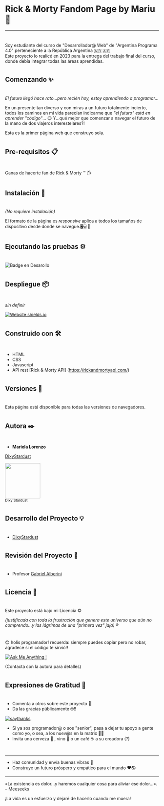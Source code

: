 # **Rick & Morty Fandom Page by Mariu** 🚀
---
#
Soy estudiante del curso de "Desarrollador@ Web" de "Argentina Programa 4.0" perteneciente a la República Argentina 🇦🇷 :argentina:   
Este proyecto lo realicé en 2023 para la entrega del trabajo final del curso, donde debía integrar todas las áreas aprendidas. 

#
## Comenzando ✨
#

_El futuro llegó hace rato...pero recién hoy, estoy aprendiendo a programar..._

En un presente tan diverso y con miras a un futuro totalmente incierto, todos los caminos en mi vida parecían indicarme que 
_"el futuro" está en aprender "código"_... 😉
Y...qué mejor que comenzar a navegar el futuro de la mano de dos viajeros interestelares?! 

Esta es la primer página web que construyo sola.

#
## Pre-requisitos 📋
#

Ganas de hacerte fan de Rick & Morty ™️ 📺 

#
## Instalación 🔧
#

_(No requiere instalación)_

El formato de la página es _responsive_ aplica a todos los tamaños de dispositivo desde donde se navegue.🖥️💻📱

#
## Ejecutando las pruebas ⚙️
#

![Badge en Desarollo](https://img.shields.io/badge/STATUS-EN%20DESAROLLO-green)

#
## Despliegue 📦
#

_sin definir_

[![Website shields.io](https://img.shields.io/website-up-down-green-red/http/shields.io.svg)](http://shields.io/)


#
## Construido con 🛠️
#

+ HTML 
+ CSS
+ Javascript
+ API rest [Rick & Morty API] (https://rickandmortyapi.com/) 

#
## Versiones 📌
#

Esta página está disponible para todas las versiones de navegadores.

#
## **Autora** ✒️
#
* **Mariela Lorenzo**

[DixyStardust](https://github.com/DixyStardust)

<img src="https://avatars.githubusercontent.com/u/114081375?v=4" width=115><br><sub> Dixy Stardust </sub>


#
## Desarrollo del Proyecto 💡
#
* [DixyStardust](https://github.com/DixyStardust) 


#
## Revisión del Proyecto 📁
#
* Profesor [Gabriel Alberini](https://github.com/GabrielAlberini) 


#
## Licencia 📄
#
Este proyecto está bajo mi Licencia ©️ 

_(justificada con toda la frustración que genera este universo que aún no comprendo...y las lágrimas de una "primera vez" jaja)_ ®️


#
😊 holis programador! recuerda: siempre puedes copiar pero no robar, agradece si el código te sirvió!!

[![Ask Me Anything !](https://img.shields.io/badge/Ask%20me-anything-1abc9c.svg)](https://GitHub.com/Naereen/ama)

(Contacta con la autora para detalles)

#
## Expresiones de Gratitud 🎁
#
* Comenta a otros sobre este proyecto 📢
* Da las gracias públicamente 🤓!!

[![saythanks](https://img.shields.io/badge/say-thanks-ff69b4.svg)](https://saythanks.io/to/kennethreitz)

* Si ya sos programador@ o sos "senior", pasa a dejar tu apoyo a gente como yo, o sea, a los nuev@s en la matrix 💫💬
* Invita una cerveza 🍺 , vino 🍷 o un café ☕ a su creadora (?) 

#
---
* Haz comunidad y envía buenas vibras 🥰
* Construye un futuro próspero y empático para el mundo ❤️🌎

---

 
«La existencia es dolor...y haremos cualquier cosa para aliviar ese dolor...».
– Meeseeks

¡La vida es un esfuerzo y dejaré de hacerlo cuando me muera!